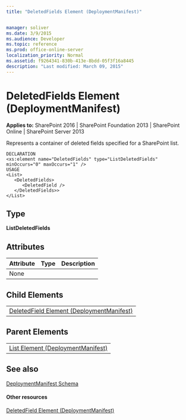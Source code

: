 ```yaml
---
title: "DeletedFields Element (DeploymentManifest)"


manager: soliver
ms.date: 3/9/2015
ms.audience: Developer
ms.topic: reference
ms.prod: office-online-server
localization_priority: Normal
ms.assetid: f9264341-830b-413e-8bdd-05f3f16a8445
description: "Last modified: March 09, 2015"
---
```


# DeletedFields Element (DeploymentManifest)

 
  
 **Applies to:** SharePoint 2016 | SharePoint Foundation 2013 | SharePoint Online | SharePoint Server 2013 
  
Represents a container of deleted fields specified for a SharePoint list.
  
```
DECLARATION
<xs:element name="DeletedFields" type="ListDeletedFields" minOccurs="0" maxOccurs="1" />
USAGE
<List>
   <DeletedFields> 
      <DeletedField />
   </DeletedFields>>
</List>
```

## Type

 **ListDeletedFields**
  
## Attributes

|**Attribute**|**Type**|**Description**|
|:-----|:-----|:-----|
|None  <br/> |||
   
## Child Elements

||
|:-----|
|[DeletedField Element (DeploymentManifest)](deletedfield-element-deploymentmanifest.md)|
   
## Parent Elements

||
|:-----|
|[List Element (DeploymentManifest)](list-element-deploymentmanifest.md)|
   
## See also



[DeploymentManifest Schema](deploymentmanifest-schema.md)
#### Other resources

[DeletedField Element (DeploymentManifest)](deletedfield-element-deploymentmanifest.md)

